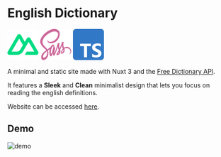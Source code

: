 # English Dictionary

![nuxt](docs/rsz_1nuxt.png) 
![nuxt](docs/rsz_1sass.png)
![nuxt](docs/rsz_1ts.png)

A minimal and static site made with Nuxt 3 and the [Free Dictionary API](https://dictionaryapi.dev/).

It features a **Sleek** and **Clean** minimalist design that lets you focus on reading the english definitions.

Website can be accessed [here](https://aeiddius-english.vercel.app/).

## Demo

![demo](docs/demo.gif)